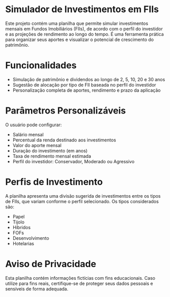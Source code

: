 # Simulador de Investimentos em FIIs
Este projeto contém uma planilha que permite simular investimentos mensais em Fundos Imobiliários (FIIs), de acordo com o perfil do investidor e as projeções de rendimento ao longo do tempo. É uma ferramenta prática para organizar seus aportes e visualizar o potencial de crescimento do patrimônio.

# Funcionalidades
- Simulação de patrimônio e dividendos ao longo de 2, 5, 10, 20 e 30 anos
- Sugestão de alocação por tipo de FII baseada no perfil do investidor
- Personalização completa de aportes, rendimento e prazo da aplicação

# Parâmetros Personalizáveis
O usuário pode configurar:
- Salário mensal
- Percentual da renda destinado aos investimentos
- Valor do aporte mensal
- Duração do investimento (em anos)
- Taxa de rendimento mensal estimada
- Perfil do investidor: Conservador, Moderado ou Agressivo

# Perfis de Investimento
A planilha apresenta uma divisão sugerida de investimentos entre os tipos de FIIs, que variam conforme o perfil selecionado. Os tipos considerados são:
- Papel
- Tijolo
- Híbridos
- FOFs
- Desenvolvimento
- Hotelarias

# Aviso de Privacidade
Esta planilha contém informações fictícias com fins educacionais. Caso utilize para fins reais, certifique-se de proteger seus dados pessoais e sensíveis de forma adequada.
